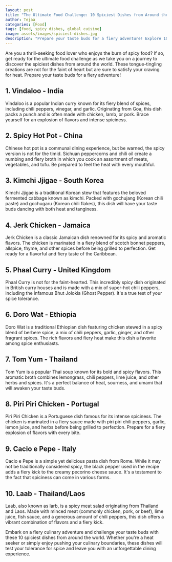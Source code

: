 ```yaml
---
layout: post
title: "The Ultimate Food Challenge: 10 Spiciest Dishes from Around the World"
author: Tejaa
categories: [Food]
tags: [food, spicy dishes, global cuisine]
image: assets/images/spiciest-dishes.jpg
description: "Prepare your taste buds for a fiery adventure! Explore 10 of the spiciest dishes from around the world and test your tolerance for heat."
---
```


Are you a thrill-seeking food lover who enjoys the burn of spicy food? If so, get ready for the ultimate food challenge as we take you on a journey to discover the spiciest dishes from around the world. These tongue-tingling creations are not for the faint of heart but are sure to satisfy your craving for heat. Prepare your taste buds for a fiery adventure!

## 1. Vindaloo - India

Vindaloo is a popular Indian curry known for its fiery blend of spices, including chili peppers, vinegar, and garlic. Originating from Goa, this dish packs a punch and is often made with chicken, lamb, or pork. Brace yourself for an explosion of flavors and intense spiciness.

## 2. Spicy Hot Pot - China

Chinese hot pot is a communal dining experience, but be warned, the spicy version is not for the timid. Sichuan peppercorns and chili oil create a numbing and fiery broth in which you cook an assortment of meats, vegetables, and tofu. Be prepared to feel the heat with every mouthful.

## 3. Kimchi Jjigae - South Korea

Kimchi Jjigae is a traditional Korean stew that features the beloved fermented cabbage known as kimchi. Packed with gochujang (Korean chili paste) and gochugaru (Korean chili flakes), this dish will have your taste buds dancing with both heat and tanginess.

## 4. Jerk Chicken - Jamaica

Jerk Chicken is a classic Jamaican dish renowned for its spicy and aromatic flavors. The chicken is marinated in a fiery blend of scotch bonnet peppers, allspice, thyme, and other spices before being grilled to perfection. Get ready for a flavorful and fiery taste of the Caribbean.

## 5. Phaal Curry - United Kingdom

Phaal Curry is not for the faint-hearted. This incredibly spicy dish originated in British curry houses and is made with a mix of super-hot chili peppers, including the infamous Bhut Jolokia (Ghost Pepper). It's a true test of your spice tolerance.

## 6. Doro Wat - Ethiopia

Doro Wat is a traditional Ethiopian dish featuring chicken stewed in a spicy blend of berbere spice, a mix of chili peppers, garlic, ginger, and other fragrant spices. The rich flavors and fiery heat make this dish a favorite among spice enthusiasts.

## 7. Tom Yum - Thailand

Tom Yum is a popular Thai soup known for its bold and spicy flavors. This aromatic broth combines lemongrass, chili peppers, lime juice, and other herbs and spices. It's a perfect balance of heat, sourness, and umami that will awaken your taste buds.

## 8. Piri Piri Chicken - Portugal

Piri Piri Chicken is a Portuguese dish famous for its intense spiciness. The chicken is marinated in a fiery sauce made with piri piri chili peppers, garlic, lemon juice, and herbs before being grilled to perfection. Prepare for a fiery explosion of flavors with every bite.

## 9. Cacio e Pepe - Italy

Cacio e Pepe is a simple yet delicious pasta dish from Rome. While it may not be traditionally considered spicy, the black pepper used in the recipe adds a fiery kick to the creamy pecorino cheese sauce. It's a testament to the fact that spiciness can come in various forms.

## 10. Laab - Thailand/Laos

Laab, also known as larb, is a spicy meat salad originating from Thailand and Laos. Made with minced meat (commonly chicken, pork, or beef), lime juice, fish sauce, and a generous amount of chili peppers, this dish offers a vibrant combination of flavors and a fiery kick.

Embark on a fiery culinary adventure and challenge your taste buds with these 10 spiciest dishes from around the world. Whether you're a heat seeker or simply enjoy pushing your culinary boundaries, these dishes will test your tolerance for spice and leave you with an unforgettable dining experience.

